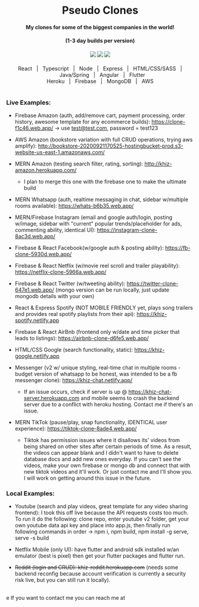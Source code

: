 <h1 align="center">Pseudo Clones</h1>
<h4 align="center">My clones for some of the biggest companies in the world!</h4>
<h4 align="center">(1-3 day builds per version)</h4>

<h4 align="center">
  <img src="https://travis-ci.org/CCOSTAN/Home-AssistantConfig.svg?branch=master"/>
  <a href="http://makeapullrequest.com"><img src="https://img.shields.io/badge/PRs-welcome-brightgreen.svg?style=plasticr"/></a>
  <a href="https://github.com/khiz-k/pseudo-clones/commits/master"><img src="https://img.shields.io/github/last-commit/khiz-k/pseudo-clones.svg?style=plasticr"/></a>
</h4>

<p align="center">React&nbsp;&nbsp;&nbsp;|&nbsp;&nbsp;&nbsp;Typescript&nbsp;&nbsp;&nbsp;|&nbsp;&nbsp;&nbsp;Node&nbsp;&nbsp;&nbsp;|&nbsp;&nbsp;&nbsp;Express&nbsp;&nbsp;&nbsp;|&nbsp;&nbsp;&nbsp;HTML/CSS/SASS&nbsp;&nbsp;&nbsp;|&nbsp;&nbsp;&nbsp;Java/Spring&nbsp;&nbsp;&nbsp;|&nbsp;&nbsp;&nbsp;Angular&nbsp;&nbsp;&nbsp;|&nbsp;&nbsp;&nbsp;Flutter<br/>Heroku&nbsp;&nbsp;&nbsp;|&nbsp;&nbsp;&nbsp;Firebase&nbsp;&nbsp;&nbsp;|&nbsp;&nbsp;&nbsp;MongoDB&nbsp;&nbsp;&nbsp;|&nbsp;&nbsp;&nbsp;AWS</p>

#

<h3 align="left">Live Examples:</h3>

* Firebase Amazon (auth, add/remove cart, payment processing, order history, awesome template for any ecommerce builds): https://clone-f1c46.web.app/ -> use test@test.com, password = test123

* AWS Amazon (bookstore variation with full CRUD operations, trying aws amplify): http://bookstore-20200921170525-hostingbucket-prod.s3-website-us-east-1.amazonaws.com/

* MERN Amazon (testing search filter, rating, sorting): http://khiz-amazon.herokuapp.com/ 
  * I plan to merge this one with the firebase one to make the ultimate build

* MERN Whatsapp (auth, realtime messaging in chat, sidebar w/multiple rooms available): https://whats-b6b35.web.app/

* MERN/Firebase Instagram (email and google auth/login, posting w/image, sidebar with "current" popular trends/placeholder for ads, commenting ability, identical UI): https://instagram-clone-8ac3d.web.app/

* Firebase & React Facebook(w/google auth & posting ability): https://fb-clone-5930d.web.app/

* Firebase & React Netflix (w/movie reel scroll and trailer playability): https://netflix-clone-5966a.web.app/

* Firebase & React Twitter (w/tweeting ability): https://twitter-clone-647e1.web.app/ (mongo version can be run locally, just update mongodb details with your own)

* React & Express Spotify (NOT MOBILE FRIENDLY yet, plays song trailers and provides real spotify playlists from their api): https://khiz-spotify.netlify.app

* Firebase & React AirBnb (frontend only w/date and time picker that leads to listings): https://airbnb-clone-d6fe5.web.app/
 
* HTML/CSS Google (search functionality, static): https://khiz-google.netlify.app

* Messenger (v2 w/ unique styling, real-time chat in multiple rooms - budget version of whatsapp to be honest, was intended to be a fb messenger clone): https://khiz-chat.netlify.app/
  * If an issue occurs, check if server is up @ https://khiz-chat-server.herokuapp.com and mobile seems to crash the backend server due to a conflict with heroku hosting. Contact me if there's an issue.

* MERN TikTok (pause/play, snap functionality, IDENTICAL user experience): https://tiktok-clone-8ade4.web.app/ 
  * Tiktok has permission issues where it disallows its' videos from being shared on other sites after certain periods of time. As a result, the videos can appear blank and I didn't want to have to delete database docs and add new ones everyday. If you can't see the videos, make your own firebase or mongo db and connect that with new tiktok videos and it'll work. Or just contact me and I'll show you. I will work on getting around this issue in the future.

<h3 align="left">Local Examples:</h3>

* Youtube (search and play videos, great template for any video sharing frontend): I took this off live because the API requests costs too much. To run it do the following: clone repo, enter youtube v2 folder, get your own youtube data api key and place into app.js, then finally run following commands in order -> npm i, npm build, npm install -g serve, serve -s build

* Netflix Mobile (only UI): have flutter and android sdk installed w/an emulator (best is pixel) then get your flutter packages and flutter run.

* ~~Reddit (login and CRUD): khiz-reddit.herokuapp.com~~ (needs some backend reconfig because account verification is currently a security risk live, but you can still run it locally).

<br/>
e
If you want to contact me you can reach me at <khiz_k@hotmail.com>
